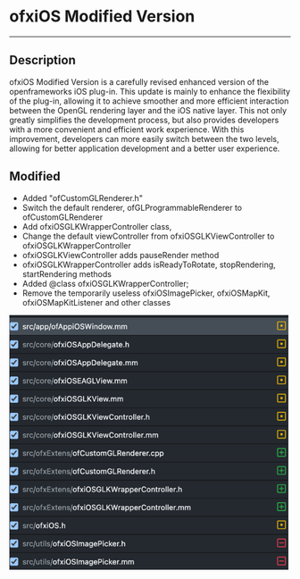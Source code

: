 # ofxiOS Modified Version
---

## Description
ofxiOS Modified Version is a carefully revised enhanced version of the openframeworks iOS plug-in. This update is mainly to enhance the flexibility of the plug-in, allowing it to achieve smoother and more efficient interaction between the OpenGL rendering layer and the iOS native layer. This not only greatly simplifies the development process, but also provides developers with a more convenient and efficient work experience. With this improvement, developers can more easily switch between the two levels, allowing for better application development and a better user experience.

## Modified
- Added "ofCustomGLRenderer.h"
- Switch the default renderer, ofGLProgrammableRenderer to ofCustomGLRenderer
- Add ofxiOSGLKWrapperController class,
- Change the default viewController from ofxiOSGLKViewController to ofxiOSGLKWrapperController
- ofxiOSGLKViewController adds pauseRender method
- ofxiOSGLKWrapperController adds isReadyToRotate, stopRendering, startRendering methods
- Added @class ofxiOSGLKWrapperController;
- Remove the temporarily useless ofxiOSImagePicker, ofxiOSMapKit, ofxiOSMapKitListener and other classes

![](https://github.com/ofxlabs/ofxiOS/blob/main/diff.png?raw=true)